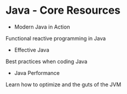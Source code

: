 # Java - Core Resources

- Modern Java in Action

Functional reactive programming in Java

- Effective Java

Best practices when coding Java

- Java Performance

Learn how to optimize and the guts of the JVM

